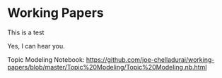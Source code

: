 # Working Papers

This is a test

Yes, I can hear you.


Topic Modeling Notebook: https://github.com/joe-chelladurai/working-papers/blob/master/Topic%20Modeling/Topic%20Modeling.nb.html
